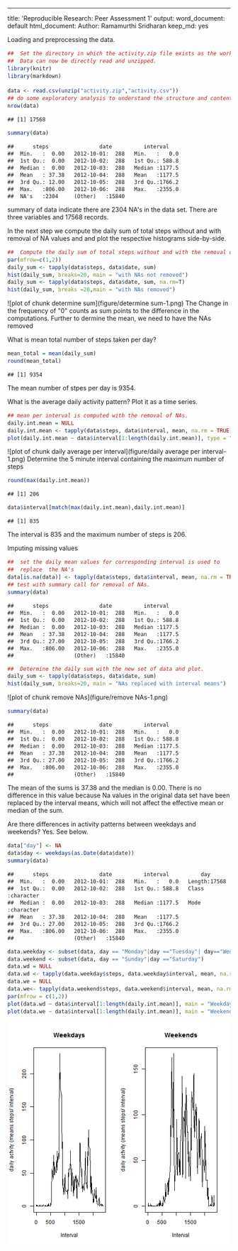 ---
title: 'Reproducible Research: Peer Assessment 1'
output:
  word_document: default
  html_document:
    Author: Ramamurthi Sridharan
    keep_md: yes

Loading and preprocessing the data.


```r
##  Set the directory in which the activity.zip file exists as the working ##  directory in the RStudio.
##  Data can now be directly read and unzipped.
library(knitr)
library(markdown)

data <- read.csv(unzip("activity.zip","activity.csv"))
## do some exploratory analysis to understand the structure and content of data.
nrow(data)
```

```
## [1] 17568
```

```r
summary(data)
```

```
##      steps                date          interval     
##  Min.   :  0.00   2012-10-01:  288   Min.   :   0.0  
##  1st Qu.:  0.00   2012-10-02:  288   1st Qu.: 588.8  
##  Median :  0.00   2012-10-03:  288   Median :1177.5  
##  Mean   : 37.38   2012-10-04:  288   Mean   :1177.5  
##  3rd Qu.: 12.00   2012-10-05:  288   3rd Qu.:1766.2  
##  Max.   :806.00   2012-10-06:  288   Max.   :2355.0  
##  NA's   :2304     (Other)   :15840
```
summary of data indicate there are 2304 NA's in the data set.
There are three variables and 17568 records.

In the next step we compute the daily sum of total steps without and with removal of NA values and and plot the respective histograms side-by-side.

```r
##  Compute the daily sum of total steps without and with the removal of NAs. Plot the results side-by-side for comparison.
par(mfrow=c(1,2))
daily_sum <- tapply(data$steps, data$date, sum)
hist(daily_sum, breaks=20, main = "with NAs not removed")
daily_sum <- tapply(data$steps, data$date, sum, na.rm=T)
hist(daily_sum, breaks =20,main = "with NAs removed")
```

![plot of chunk determine sum](figure/determine sum-1.png) 
The Change in the frequency of "0" counts as sum points to the difference in the computations. Further to dermine the mean, we need to have the NAs removed

What is mean total number of steps taken per day?


```r
mean_total = mean(daily_sum)
round(mean_total)
```

```
## [1] 9354
```
The mean number of stpes per day is 9354.

What is the average daily activity pattern? Plot it as a time series.


```r
## mean per interval is computed with the removal of NAs.
daily.int.mean = NULL
daily.int.mean <- tapply(data$steps, data$interval, mean, na.rm = TRUE)
plot(daily.int.mean ~ data$interval[1:length(daily.int.mean)], type = "l", xlab = "Interval", ylab = "daily actvity (means steps/ interval)")
```

![plot of chunk daily average per interval](figure/daily average per interval-1.png) 
Determine the 5 minute interval containing the maximum number of steps


```r
round(max(daily.int.mean))
```

```
## [1] 206
```

```r
data$interval[match(max(daily.int.mean),daily.int.mean)]
```

```
## [1] 835
```
The interval is 835 and the maximum number of steps is 206.

Imputing missing values


```r
##  set the daily mean values for corresponding interval is used to  
##  replace  the NA's
data[is.na(data)] <- tapply(data$steps, data$interval, mean, na.rm = TRUE)
## test with summary call for removal of NAs.
summary(data)
```

```
##      steps                date          interval     
##  Min.   :  0.00   2012-10-01:  288   Min.   :   0.0  
##  1st Qu.:  0.00   2012-10-02:  288   1st Qu.: 588.8  
##  Median :  0.00   2012-10-03:  288   Median :1177.5  
##  Mean   : 37.38   2012-10-04:  288   Mean   :1177.5  
##  3rd Qu.: 27.00   2012-10-05:  288   3rd Qu.:1766.2  
##  Max.   :806.00   2012-10-06:  288   Max.   :2355.0  
##                   (Other)   :15840
```

```r
##  Determine the daily sum with the new set of data and plot.
daily_sum <- tapply(data$steps, data$date, sum)
hist(daily_sum, breaks=20, main = "NAs replaced with interval means")
```

![plot of chunk remove NAs](figure/remove NAs-1.png) 

```r
summary(data)
```

```
##      steps                date          interval     
##  Min.   :  0.00   2012-10-01:  288   Min.   :   0.0  
##  1st Qu.:  0.00   2012-10-02:  288   1st Qu.: 588.8  
##  Median :  0.00   2012-10-03:  288   Median :1177.5  
##  Mean   : 37.38   2012-10-04:  288   Mean   :1177.5  
##  3rd Qu.: 27.00   2012-10-05:  288   3rd Qu.:1766.2  
##  Max.   :806.00   2012-10-06:  288   Max.   :2355.0  
##                   (Other)   :15840
```
The mean of the sums is 37.38 and the median is 0.00. There is no difference in this value because Na values in the original data set have been replaced by the interval means, which will not affect the effective mean or median of the sum. 

Are there differences in activity patterns between weekdays and weekends?
Yes. See below.

```r
data["day"] <- NA
data$day <- weekdays(as.Date(data$date))
summary(data)
```

```
##      steps                date          interval          day           
##  Min.   :  0.00   2012-10-01:  288   Min.   :   0.0   Length:17568      
##  1st Qu.:  0.00   2012-10-02:  288   1st Qu.: 588.8   Class :character  
##  Median :  0.00   2012-10-03:  288   Median :1177.5   Mode  :character  
##  Mean   : 37.38   2012-10-04:  288   Mean   :1177.5                     
##  3rd Qu.: 27.00   2012-10-05:  288   3rd Qu.:1766.2                     
##  Max.   :806.00   2012-10-06:  288   Max.   :2355.0                     
##                   (Other)   :15840
```

```r
data.weekday <- subset(data, day == "Monday"|day =="Tuesday"| day=="Wednesday" |day =="Thursday" |day =="Friday")
data.weekend <- subset(data, day == "Sunday"|day =="Saturday")
data.wd = NULL
data.wd <- tapply(data.weekday$steps, data.weekday$interval, mean, na.rm = TRUE)
data.we = NULL
data.we<- tapply(data.weekend$steps, data.weekend$interval, mean, na.rm = TRUE)
par(mfrow = c(1,2))
plot(data.wd ~ data$interval[1:length(daily.int.mean)], main = "Weekdays", type = "l", xlab = "Interval", ylab = "daily actvity (means steps/ interval)")
plot(data.we ~ data$interval[1:length(daily.int.mean)], main = "Weekends", type = "l", xlab = "Interval", ylab = "daily actvity (means steps/ interval)")
```

![plot of chunk unnamed-chunk-1](figure/unnamed-chunk-1-1.png) 
